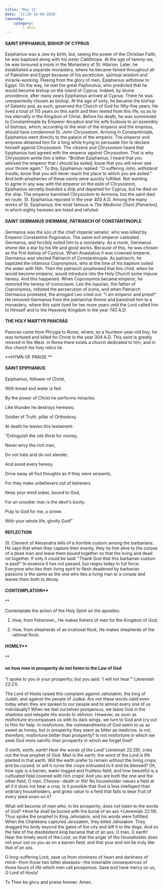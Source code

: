 ```yaml
---
title: 'May 12'
date: '11:20 16-06-2020'
taxonomy:
    category:
        - docs
---
```


#### SAINT EPIPHANIUS, BISHOP OF CYPRUS

Epiphanius was a Jew by birth, but, seeing the power of the Christian Faith, he was baptized along with his sister Callithrope. At the age of twenty-six, he was tonsured a monk in the Monastery of St. Hilarion. Later, he established a separate monastery, where he became famed throughout all of Palestine and Egypt because of his asceticism, spiritual wisdom and miracle-working. Fleeing from the glory of men, Epiphanius withdrew to Egypt. On the way, he met the great Paphnutius, who predicted that he would become bishop on the island of Cyprus. Indeed, by divine providence, after many years Epiphanius arrived at Cyprus. There he was unexpectedly chosen as bishop. At the age of sixty, he became the bishop of Salamis and, as such, governed the Church of God for fifty-five years. He lived a total of 115 years on this earth and then rested from this life, so as to live eternally in the Kingdom of Christ. Before his death, he was summoned to Constantinople by Emperor Arcadius and his wife Eudoxia to an assembly of bishops, which, according to the wish of the emperor and the empress, should have condemned St. John Chrysostom. Arriving in Constantinople, Epiphanius went directly to the palace of the emperor. The emperor and empress detained him for a long while trying to persuade him to declare himself against Chrysostom. The citizens and Chrysostom heard that Epiphanius had agreed with the emperor against Chrysostom. That is why Chrysostom wrote him a letter: "Brother Epiphanius, I heard that you advised the emperor that I should be exiled; know that you will never see your throne again." To this, Epiphanius replied: "O suffering John, withstand insults; know that you will never reach the place to which you are exiled." And both prophecies of these saints were quickly fulfilled. Not wanting to agree in any way with the emperor on the exile of Chrysostom, Epiphanius secretly boarded a ship and departed for Cyprus, but he died on the ship. The emperor banished Chrysostom to Armenia, but the saint died en route. St. Epiphanius reposed in the year 403 A.D. Among the many works of St. Epiphanius, the most famous is *The Medicine Chest [Panarion]*, in which eighty heresies are listed and refuted.

#### SAINT GERMANUS (HERMAN), PATRIARCH OF CONSTANTINOPLE

Germanus was the son of the chief imperial senator, who was killed by Emperor Constantine Pogonatus. The same evil emperor castrated Germanus, and forcibly exiled him to a monastery. As a monk, Germanus shone like a star by his life and good works. Because of this, he was chosen as the first bishop of Cyzicus. When Anastatius II was crowned emperor, Germanus was elected Patriarch of Constantinople. As patriarch, he baptized the infamous Copronymos, who at the time of his baptism soiled the water with filth. Then the patriarch prophesied that this child, when he would become emperor, would introduce into the Holy Church some impure heresy. And this happened. When Copronymos became emperor, he restored the heresy of iconoclasm. Leo the Isaurian, the father of Copronymos, initiated the persecution of icons, and when Patriarch Germanus protested, the arrogant Leo cried out: "I am emperor and priest!" He removed Germanus from the patriarchal throne and banished him to a monastery, where this saint lived for ten more years until the Lord called him to Himself and to the Heavenly Kingdom in the year 740 A.D.

#### THE HOLY MARTYR PANCRAS

Pancras came from Phrygia to Rome, where, as a fourteen-year-old boy, he was tortured and killed for Christ in the year 304 A.D. This saint is greatly revered in the West. In Rome there exists a church dedicated to him, and in this church his holy relics lie.



**HYMN OF PRAISE
**

#### SAINT EPIPHANIUS

Epiphanius, follower of Christ,

With bread and water is fed.

By the power of Christ he performs miracles;

Like thunder he destroys heresies;

Soldier of Truth, pillar of Orthodoxy.

At death he leaves this testament:

"Extinguish the vile thirst for money,

Never envy the rich man,

Do not hate and do not slander,

And avoid every heresy.

Drive away all foul thoughts as if they were serpents,

For they make unbelievers out of believers.

Keep your mind sober, bound to God,

For an unsober man is the devil's booty.

Pray to God for me, a sinner.

With your whole life, glorify God!"


#### REFLECTION

St. Clement of Alexandria tells of a horrible custom among the barbarians. He says that when they capture their enemy, they tie him alive to the corpse of a dead man and leave them bound together so that the living and dead rot together. If only it could be said: "Thank God that this barbarian custom is past!" In essence it has not passed, but reigns today in full force. Everyone who ties their living spirit to flesh deadened by barbarian passions is the same as the one who ties a living man to a corpse and leaves them both to decay.

#### CONTEMPLATION**
**


Contemplate the action of the Holy Spirit on the apostles:

1.  How, from fishermen,, He makes fishers of men for the Kingdom of God;

1.  How, from shepherds of an irrational flock, He makes shepherds of the rational flock.



#### HOMILY**
**


#### on how men in prosperity do not listen to the Law of God

"I spoke to you in your prosperity; but you said: 'I will not hear'" (Jeremiah 22:21).

The Lord of Hosts raised this complaint against Jehoiakim, the king of Judah, and against the people of Judea. Are not these words valid even today when they are spoken to our people and to almost every one of us individually? When we feel ourselves prosperous, we leave God in the shadows and relegate His words to oblivion. However, as soon as misfortune encompasses us with its dark wings, we turn to God and cry out to Him for help. In misfortune, the commandments of God seem to us as sweet as honey, but in prosperity they seem as bitter as medicine. Is not, therefore, misfortune better than prosperity? Is not misfortune in which we seek God more salvific than prosperity in which we forget God?

*O earth, earth, earth! Hear the words of the Lord!* (Jeremiah 22:29), cries out the true prophet of God. Man is the earth; the word of the Lord is life planted in that earth. Will the earth prefer to remain without the living crops and be cursed, or will it nurse the crops entrusted to it and be blessed? Oh, how ugly is a barren, water-logged and fruitless field, and how beautiful is a cultivated field covered with rich crops! And you are both the one and the other field, O man. Choose--death or life! No householder values a field at all if it does not bear a crop. Is it possible that God is less intelligent than ordinary householders, and gives value to a field that fails to bear fruit of every seed sown on it?

What will become of man who, in his prosperity, does not listen to the words of God? *And he shall be buried with the burial of an ass *(Jeremiah 22:19). Thus spoke the prophet to King Jehoiakim, and his words were fulfilled. When the Chaldeans captured Jerusalem, they killed Jehoiakim. They dragged his body beyond the gates of the city and left it to the dogs. And so the fate of the disobedient king became that of an ass. O man, O earth! Hear the timely word of the Lord, so that the anger of the Householder does not pour out on you as on a barren field, and that your end not be truly like that of an ass.

O long-suffering Lord, save us from stoniness of heart and darkness of mind--from those two bitter diseases--the miserable consequences of those hours of life which men call prosperous. Save and have mercy on us, O Lord of Hosts!

To Thee be glory and praise forever. Amen.

 
